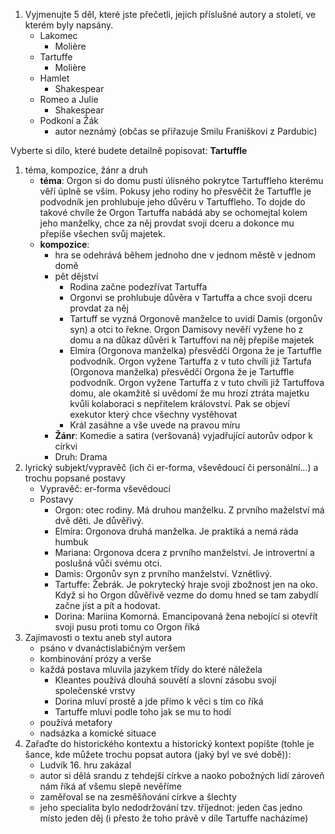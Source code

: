 1. Vyjmenujte 5 děl, které jste přečetli, jejich příslušné autory a století, ve kterém byly napsány.
   - Lakomec
	   - Molière
	- Tartuffe
		- Molière
	- Hamlet 
		- Shakespear
	- Romeo a Julie
		- Shakespear
	- Podkoní a Žák
		- autor neznámý (občas se přiřazuje Smilu Franiškovi z Pardubic)

Vyberte si dílo, které budete detailně popisovat: **Tartuffle**

1. téma, kompozice, žánr a druh
   - **téma**: Orgon si do domu pustí úlisného pokrytce Tartuffleho kterému věří úplně se vším. Pokusy jeho rodiny ho přesvěčit že Tartuffle je podvodník jen prohlubuje jeho důvěru v Tartuffleho. To dojde do takové chvíle že Orgon Tartuffa nabádá aby se ochomejtal kolem jeho manželky, chce za něj provdat svoji dceru a dokonce mu přepíše všechen svůj majetek.
   - **kompozice**: 
	   - hra se odehrává během jednoho dne v jednom městě v jednom domě
	   - pět dějství
		   - Rodina začne podezřívat Tartuffa
		   - Orgonvi se prohlubuje důvěra v Tartuffa a chce svoji dceru provdat za něj
		   - Tartuff se vyzná Orgonově manželce to uvidí Damis (orgonův syn) a otci to řekne.  Orgon Damisovy nevěří vyžene ho z domu a na důkaz důvěri k Tartuffovi na něj přepíše majetek
		   - Elmíra (Orgonova manželka) přesvědčí Orgona že je Tartuffle podvodník. Orgon vyžene Tartuffa z v tuto chvíli již Tartufa (Orgonova manželka) přesvědčí Orgona že je Tartuffle podvodník. Orgon vyžene Tartuffa z v tuto chvíli již Tartuffova domu, ale okamžitě si uvědomí že mu hrozí ztráta majetku kvůli kolaboraci s nepřítelem království. Pak se objeví exekutor který chce všechny vystěhovat
		   - Král zasáhne a vše uvede na pravou míru
		- **Žánr**: Komedie a satira (veršovaná) vyjadřující autorův odpor k církvi
		- Druh: Drama
2. lyrický subjekt/vypravěč (ich či er-forma, vševědoucí či personální...) a trochu popsané postavy
   - Vypravěč: er-forma vševědoucí
   - Postavy
	   - Orgon: otec rodiny. Má druhou manželku. Z prvního maželství má dvě děti. Je důvěřivý.
	   - Elmíra: Orgonova druhá manželka. Je praktiká a nemá ráda humbuk
	   - Mariana: Orgonova dcera z prvního manželství. Je introvertní a poslušná vůči svému otci.
	   - Damis: Orgonův syn z prvního manželství. Vznětlivý.
	   - Tartuffe:  Žebrák. Je pokrytecký hraje svoji zbožnost jen na oko. Když si ho Orgon důvěřivě vezme do domu hned se tam zabydlí začne jíst a pít a hodovat.
	   - Dorina: Mariina Komorná. Emancipovaná žena nebojící si otevřít svoji pusu proti tomu co Orgon říká
3. Zajímavosti o textu aneb styl autora
   - psáno v dvanáctislabičným veršem
   - kombinování prózy a verše
   - každá postava mluvila jazykem třídy do které náležela
	   - Kleantes používá dlouhá souvětí a slovní zásobu svojí společenské vrstvy
	   - Dorina mluví prostě a jde přímo k věci s tím co říká
	   - Tartuffe mluví podle toho jak se mu to hodí
	- používá metafory
	- nadsázka a komické situace
4. Zařaďte do historického kontextu a historický kontext popište (tohle je šance, kde můžete trochu popsat autora (jaký byl ve své době)):
   - Ludvík 16. hru zakázal
   - autor si dělá srandu z tehdejší církve a naoko pobožných lidí zároveň nám říká ať všemu slepě nevěříme
   - zaměřoval se na zesměšňování církve a šlechty
   - jeho specialita bylo nedodržování tzv. tříjednot: jeden čas jedno místo jeden děj (i přesto že toho právě v díle Tartuffe nacházíme)